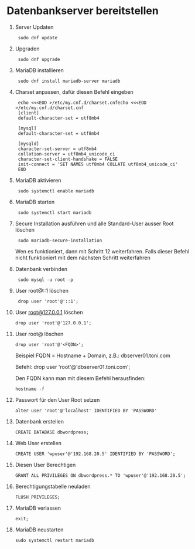 # Datenbankserver bereitstellen

1. Server Updaten
        
        sudo dnf update

2. Upgraden 

        sudo dnf upgrade

3. MariaDB installieren

        sudo dnf install mariadb-server mariadb

4. Charset anpassen, dafür diesen Befehl eingeben

        echo <<<EOD >/etc/my.cnf.d/charset.cnfecho <<<EOD >/etc/my.cnf.d/charset.cnf
        [client]
        default-character-set = utf8mb4

        [mysql]
        default-character-set = utf8mb4

        [mysqld]
        character-set-server = utf8mb4
        collation-server = utf8mb4_unicode_ci
        character-set-client-handshake = FALSE
        init-connect = 'SET NAMES utf8mb4 COLLATE utf8mb4_unicode_ci'
        EOD

5. MariaDB aktivieren

        sudo systemctl enable mariadb

6. MariaDB starten

        sudo systemctl start mariadb

7. Secure Installation ausführen und alle Standard-User ausser Root löschen

        sudo mariadb-secure-installation

    Wen es funktioniert, dann mit Schritt 12 weiterfahren. Falls dieser Befehl nicht funktioniert mit dem nächsten Schritt weiterfahren

8. Datenbank verbinden

        sudo mysql -u root -p

9. User root@::1 löschen

        drop user 'root'@'::1';

10. User root@127.0.0.1 löschen

        drop user 'root'@'127.0.0.1';

11. User root@<HOSTNAME> löschen

        drop user 'root'@'<FQDN>';

    Beispiel
    FQDN = Hostname + Domain, z.B.: dbserver01.toni.com

    Befehl: drop user 'root'@'dbserver01.toni.com';

    Den FQDN kann man mit diesem Befehl herausfinden:

        hostname -f

12. Passwort für den User Root setzen

        alter user 'root'@'localhost' IDENTIFIED BY 'PASSWORD'

13. Datenbank erstellen

        CREATE DATABASE dbwordpress;

14. Web User erstellen

        CREATE USER 'wpuser'@'192.168.20.5' IDENTIFIED BY 'PASSWORD';

15. Diesen User Berechtigen

        GRANT ALL PRIVILEGES ON dbwordpress.* TO 'wpuser'@'192.168.20.5';

16. Berechtigungstabelle neuladen

        FLUSH PRIVILEGES;

17. MariaDB verlassen

        exit;

18. MariaDB neustarten

        sudo systemctl restart mariadb
